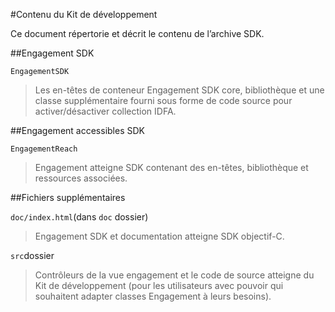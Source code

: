 <properties
    pageTitle="Azure Engagement Mobile iOS Kit de développement du contenu"
    description="Dernières mises à jour et procédures pour iOS SDK pour Azure Mobile Engagement"
    services="mobile-engagement"
    documentationCenter="mobile"
    authors="MehrdadMzfr"
    manager="dwrede"
    editor="" />

<tags
    ms.service="mobile-engagement"
    ms.workload="mobile"
    ms.tgt_pltfrm="mobile-ios"
    ms.devlang="objective-c"
    ms.topic="article"
    ms.date="08/19/2016"
    ms.author="piyushjo" />

#<a name="sdk-content"></a>Contenu du Kit de développement

Ce document répertorie et décrit le contenu de l’archive SDK.

##<a name="engagement-sdk"></a>Engagement SDK

`EngagementSDK`

> Les en-têtes de conteneur Engagement SDK core, bibliothèque et une classe supplémentaire fourni sous forme de code source pour activer/désactiver collection IDFA.

##<a name="engagement-reach-sdk"></a>Engagement accessibles SDK

`EngagementReach`

> Engagement atteigne SDK contenant des en-têtes, bibliothèque et ressources associées.

##<a name="additional-files"></a>Fichiers supplémentaires

`doc/index.html`(dans `doc` dossier)

> Engagement SDK et documentation atteigne SDK objectif-C.

`src`dossier

> Contrôleurs de la vue engagement et le code de source atteigne du Kit de développement (pour les utilisateurs avec pouvoir qui souhaitent adapter classes Engagement à leurs besoins).
